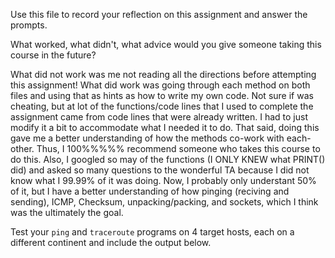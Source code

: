 Use this file to record your reflection on this assignment and answer the prompts.

What worked, what didn't, what advice would you give someone taking this course in the future?

What did not work was me not reading all the directions before attempting this assignment! What did work was going through each method on both files and using that as hints as how to write my own code. Not sure if was cheating, but at lot of the functions/code lines that I used to complete the assignment came from code lines that were already written. I had to just modify it a bit to accommodate what I needed it to do. That said, doing this gave me a better understanding of how the methods co-work with each-other. Thus, I 100%%%%% recommend someone who takes this course to do this. Also, I googled so may of the functions (I ONLY KNEW what PRINT() did) and asked so many questions to the wonderful TA because I did not know what I 99.99% of it was doing.  Now, I probably only understant 50% of it, but I have a better understanding of how pinging (reciving and sending), ICMP, Checksum, unpacking/packing, and sockets, which I think was the ultimately the goal. 

Test your `ping` and `traceroute` programs on 4 target hosts, each on a different continent and include the output below.



